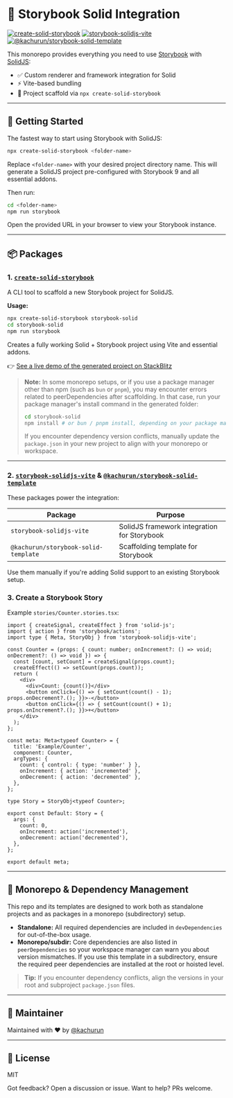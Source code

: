 # 🧩 Storybook Solid Integration

[![create-solid-storybook](https://img.shields.io/npm/v/create-solid-storybook.svg?label=create-solid-storybook)](https://www.npmjs.com/package/create-solid-storybook)
[![storybook-solidjs-vite](https://img.shields.io/npm/v/storybook-solidjs-vite.svg?label=storybook-solidjs-vite)](https://www.npmjs.com/package/storybook-solidjs-vite)
[![@kachurun/storybook-solid-template](https://img.shields.io/npm/v/@kachurun/storybook-solid-template.svg?label=@kachurun/storybook-solid-template)](https://www.npmjs.com/package/@kachurun/storybook-solid-template)

This monorepo provides everything you need to use [Storybook](https://storybook.js.org/) with [SolidJS](https://www.solidjs.com/):

- ✅ Custom renderer and framework integration for Solid
- ⚡️ Vite-based bundling
- 🧪 Project scaffold via `npx create-solid-storybook`

---

## 🚀 Getting Started

The fastest way to start using Storybook with SolidJS:

```bash
npx create-solid-storybook <folder-name>
```

Replace `<folder-name>` with your desired project directory name. This will generate a SolidJS project pre-configured with Storybook 9 and all essential addons.

Then run:

```bash
cd <folder-name>
npm run storybook
```

Open the provided URL in your browser to view your Storybook instance.

---

## 📦 Packages

### 1. [`create-solid-storybook`](https://www.npmjs.com/package/create-solid-storybook)

A CLI tool to scaffold a new Storybook project for SolidJS.

**Usage:**

```bash
npx create-solid-storybook storybook-solid
cd storybook-solid
npm run storybook
```

Creates a fully working Solid + Storybook project using Vite and essential addons.

👉 [See a live demo of the generated project on StackBlitz](https://stackblitz.com/edit/create-storybook-solid?file=setup.sh)

> **Note:**
> In some monorepo setups, or if you use a package manager other than npm (such as `bun` or `pnpm`), you may encounter errors related to peerDependencies after scaffolding. In that case, run your package manager's install command in the generated folder:
>
> ```bash
> cd storybook-solid
> npm install # or bun / pnpm install, depending on your package manager
> ```
>
> If you encounter dependency version conflicts, manually update the `package.json` in your new project to align with your monorepo or workspace.

---

### 2. [`storybook-solidjs-vite`](https://www.npmjs.com/package/storybook-solidjs-vite) & [`@kachurun/storybook-solid-template`](https://www.npmjs.com/package/@kachurun/storybook-solid-template)

These packages power the integration:

| Package                              | Purpose                                     |
| ------------------------------------ | ------------------------------------------- |
| `storybook-solidjs-vite`             | SolidJS framework integration for Storybook |
| `@kachurun/storybook-solid-template` | Scaffolding template for Storybook          |

Use them manually if you're adding Solid support to an existing Storybook setup.

### 3. Create a Storybook Story

Example `stories/Counter.stories.tsx`:

```tsx
import { createSignal, createEffect } from 'solid-js';
import { action } from 'storybook/actions';
import type { Meta, StoryObj } from 'storybook-solidjs-vite';

const Counter = (props: { count: number; onIncrement?: () => void; onDecrement?: () => void }) => {
  const [count, setCount] = createSignal(props.count);
  createEffect(() => setCount(props.count));
  return (
    <div>
      <div>Count: {count()}</div>
      <button onClick={() => { setCount(count() - 1); props.onDecrement?.(); }}>-</button>
      <button onClick={() => { setCount(count() + 1); props.onIncrement?.(); }}>+</button>
    </div>
  );
};

const meta: Meta<typeof Counter> = {
  title: 'Example/Counter',
  component: Counter,
  argTypes: {
    count: { control: { type: 'number' } },
    onIncrement: { action: 'incremented' },
    onDecrement: { action: 'decremented' },
  },
};

type Story = StoryObj<typeof Counter>;

export const Default: Story = {
  args: {
    count: 0,
    onIncrement: action('incremented'),
    onDecrement: action('decremented'),
  },
};

export default meta;
```

---

## 🧬 Monorepo & Dependency Management

This repo and its templates are designed to work both as standalone projects and as packages in a monorepo (subdirectory) setup.

- **Standalone:** All required dependencies are included in `devDependencies` for out-of-the-box usage.
- **Monorepo/subdir:** Core dependencies are also listed in `peerDependencies` so your workspace manager can warn you about version mismatches. If you use this template in a subdirectory, ensure the required peer dependencies are installed at the root or hoisted level.

> **Tip:** If you encounter dependency conflicts, align the versions in your root and subproject `package.json` files.

---

## 👤 Maintainer

Maintained with ❤️ by [@kachurun](https://github.com/kachurun)

---

## 📖 License

MIT

Got feedback? Open a discussion or issue. Want to help? PRs welcome.

